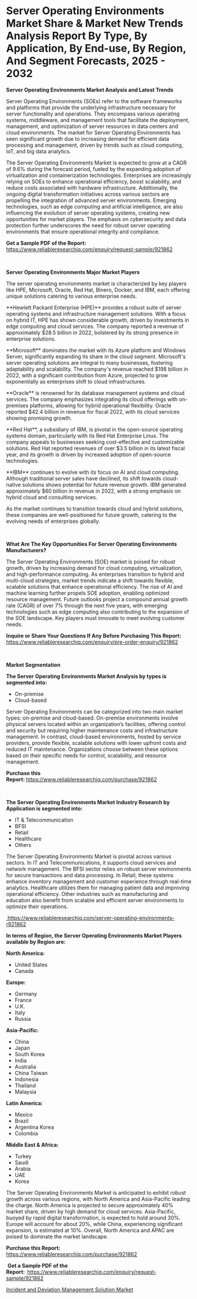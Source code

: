 <p><h1>Server Operating Environments Market Share & Market New Trends Analysis Report By Type, By Application, By End-use, By Region, And Segment Forecasts, 2025 - 2032</h1></p><p><strong>Server Operating Environments Market Analysis and Latest Trends</strong></p>
<p><p>Server Operating Environments (SOEs) refer to the software frameworks and platforms that provide the underlying infrastructure necessary for server functionality and operations. They encompass various operating systems, middleware, and management tools that facilitate the deployment, management, and optimization of server resources in data centers and cloud environments. The market for Server Operating Environments has seen significant growth due to increasing demand for efficient data processing and management, driven by trends such as cloud computing, IoT, and big data analytics.</p><p>The Server Operating Environments Market is expected to grow at a CAGR of 9.6% during the forecast period, fueled by the expanding adoption of virtualization and containerization technologies. Enterprises are increasingly relying on SOEs to enhance operational efficiency, boost scalability, and reduce costs associated with hardware infrastructure. Additionally, the ongoing digital transformation initiatives across various sectors are propelling the integration of advanced server environments. Emerging technologies, such as edge computing and artificial intelligence, are also influencing the evolution of server operating systems, creating new opportunities for market players. The emphasis on cybersecurity and data protection further underscores the need for robust server operating environments that ensure operational integrity and compliance.</p></p>
<p><strong>Get a Sample PDF of the Report:&nbsp;</strong> <a href="https://www.reliableresearchiq.com/enquiry/request-sample/921862?utm_campaign=3048&utm_medium=2&utm_source=Github&utm_content=ia&utm_term=07032025&utm_id=server-operating-environments">https://www.reliableresearchiq.com/enquiry/request-sample/921862</a></p>
<p>&nbsp;</p>
<p><strong>Server Operating Environments Major Market Players</strong></p>
<p><p>The server operating environments market is characterized by key players like HPE, Microsoft, Oracle, Red Hat, Binero, Docker, and IBM, each offering unique solutions catering to various enterprise needs.</p><p>**Hewlett Packard Enterprise (HPE)** provides a robust suite of server operating systems and infrastructure management solutions. With a focus on hybrid IT, HPE has shown considerable growth, driven by investments in edge computing and cloud services. The company reported a revenue of approximately $28.5 billion in 2022, bolstered by its strong presence in enterprise solutions.</p><p>**Microsoft** dominates the market with its Azure platform and Windows Server, significantly expanding its share in the cloud segment. Microsoft's server operating solutions are integral to many businesses, fostering adaptability and scalability. The company's revenue reached $198 billion in 2022, with a significant contribution from Azure, projected to grow exponentially as enterprises shift to cloud infrastructures.</p><p>**Oracle** is renowned for its database management systems and cloud services. The company emphasizes integrating its cloud offerings with on-premises platforms, allowing for hybrid operational flexibility. Oracle reported $42.4 billion in revenue for fiscal 2022, with its cloud services showing promising growth.</p><p>**Red Hat**, a subsidiary of IBM, is pivotal in the open-source operating systems domain, particularly with its Red Hat Enterprise Linux. The company appeals to businesses seeking cost-effective and customizable solutions. Red Hat reported revenues of over $3.5 billion in its latest fiscal year, and its growth is driven by increased adoption of open-source technologies.</p><p>**IBM** continues to evolve with its focus on AI and cloud computing. Although traditional server sales have declined, its shift towards cloud-native solutions shows potential for future revenue growth. IBM generated approximately $60 billion in revenue in 2022, with a strong emphasis on hybrid cloud and consulting services.</p><p>As the market continues to transition towards cloud and hybrid solutions, these companies are well-positioned for future growth, catering to the evolving needs of enterprises globally.</p></p>
<p>&nbsp;</p>
<p><strong>What Are The Key Opportunities For Server Operating Environments Manufacturers?</strong></p>
<p><p>The Server Operating Environments (SOE) market is poised for robust growth, driven by increasing demand for cloud computing, virtualization, and high-performance computing. As enterprises transition to hybrid and multi-cloud strategies, market trends indicate a shift towards flexible, scalable solutions that enhance operational efficiency. The rise of AI and machine learning further propels SOE adoption, enabling optimized resource management. Future outlooks project a compound annual growth rate (CAGR) of over 7% through the next five years, with emerging technologies such as edge computing also contributing to the expansion of the SOE landscape. Key players must innovate to meet evolving customer needs.</p></p>
<p><strong>Inquire or Share Your Questions If Any Before Purchasing This Report:</strong> <a href="https://www.reliableresearchiq.com/enquiry/pre-order-enquiry/921862?utm_campaign=3048&utm_medium=2&utm_source=Github&utm_content=ia&utm_term=07032025&utm_id=server-operating-environments">https://www.reliableresearchiq.com/enquiry/pre-order-enquiry/921862</a></p>
<p>&nbsp;</p>
<p><strong>Market Segmentation</strong></p>
<p><strong>The Server Operating Environments Market Analysis by types is segmented into:</strong></p>
<p><ul><li>On-premise</li><li>Cloud-based</li></ul></p>
<p><p>Server Operating Environments can be categorized into two main market types: on-premise and cloud-based. On-premise environments involve physical servers located within an organization’s facilities, offering control and security but requiring higher maintenance costs and infrastructure management. In contrast, cloud-based environments, hosted by service providers, provide flexible, scalable solutions with lower upfront costs and reduced IT maintenance. Organizations choose between these options based on their specific needs for control, scalability, and resource management.</p></p>
<p><strong>Purchase this Report:&nbsp;</strong><a href="https://www.reliableresearchiq.com/purchase/921862?utm_campaign=3048&utm_medium=2&utm_source=Github&utm_content=ia&utm_term=07032025&utm_id=server-operating-environments">https://www.reliableresearchiq.com/purchase/921862</a></p>
<p>&nbsp;</p>
<p><strong>The Server Operating Environments Market Industry Research by Application is segmented into:</strong></p>
<p><ul><li>IT & Telecommunication</li><li>BFSI</li><li>Retail</li><li>Healthcare</li><li>Others</li></ul></p>
<p><p>The Server Operating Environments Market is pivotal across various sectors. In IT and Telecommunications, it supports cloud services and network management. The BFSI sector relies on robust server environments for secure transactions and data processing. In Retail, these systems enhance inventory management and customer experience through real-time analytics. Healthcare utilizes them for managing patient data and improving operational efficiency. Other industries such as manufacturing and education also benefit from scalable and efficient server environments to optimize their operations.</p></p>
<p><a href="https://www.reliableresearchiq.com/server-operating-environments-r921862?utm_campaign=3048&utm_medium=2&utm_source=Github&utm_content=ia&utm_term=07032025&utm_id=server-operating-environments">&nbsp;https://www.reliableresearchiq.com/server-operating-environments-r921862</a></p>
<p><strong>In terms of Region, the Server Operating Environments Market Players available by Region are:</strong></p>
<p>
    <p> <strong> North America: </strong>
        <ul>
            <li>United States</li>
            <li>Canada</li>
        </ul>
        </p> 
    <p> <strong> Europe: </strong>
        <ul>
            <li>Germany</li>
            <li>France</li>
            <li>U.K.</li>
            <li>Italy</li>
            <li>Russia</li>
        </ul>
        </p> 
    <p> <strong> Asia-Pacific: </strong>
        <ul>
            <li>China</li>
            <li>Japan</li>
            <li>South Korea</li>
            <li>India</li>
            <li>Australia</li>
            <li>China Taiwan</li>
            <li>Indonesia</li>
            <li>Thailand</li>
            <li>Malaysia</li>
        </ul>
        </p> 
    <p> <strong> Latin America: </strong>
        <ul>
            <li>Mexico</li>
            <li>Brazil</li>
            <li>Argentina Korea</li>
            <li>Colombia</li>
        </ul>
        </p> 
    <p> <strong> Middle East & Africa: </strong>
        <ul>
            <li>Turkey</li>
            <li>Saudi</li>
            <li>Arabia</li>
            <li>UAE</li>
            <li>Korea</li>
        </ul>
    </p>
    </p>
<p><p>The Server Operating Environments Market is anticipated to exhibit robust growth across various regions, with North America and Asia-Pacific leading the charge. North America is projected to secure approximately 40% market share, driven by high demand for cloud services. Asia-Pacific, buoyed by rapid digital transformation, is expected to hold around 30%. Europe will account for about 20%, while China, experiencing significant expansion, is estimated at 10%. Overall, North America and APAC are poised to dominate the market landscape.</p></p>
<p><strong>Purchase this Report: </strong><a href="https://www.reliableresearchiq.com/purchase/921862?utm_campaign=3048&utm_medium=2&utm_source=Github&utm_content=ia&utm_term=07032025&utm_id=server-operating-environments">https://www.reliableresearchiq.com/purchase/921862</a></p>
<p>&nbsp;<strong>Get a Sample PDF of the Report:&nbsp;&nbsp;</strong><a href="https://www.reliableresearchiq.com/enquiry/request-sample/921862?utm_campaign=3048&utm_medium=2&utm_source=Github&utm_content=ia&utm_term=07032025&utm_id=server-operating-environments">https://www.reliableresearchiq.com/enquiry/request-sample/921862</a></p>
<p><strong></strong></p>
<p><p><a href="https://github.com/guinoopandam/Market-Research-Report-List-1/blob/main/incident-and-deviation-management-solution-market.md?utm_campaign=3048&utm_medium=2&utm_source=Github&utm_content=ia&utm_term=07032025&utm_id=server-operating-environments">Incident and Deviation Management Solution Market</a></p></p>